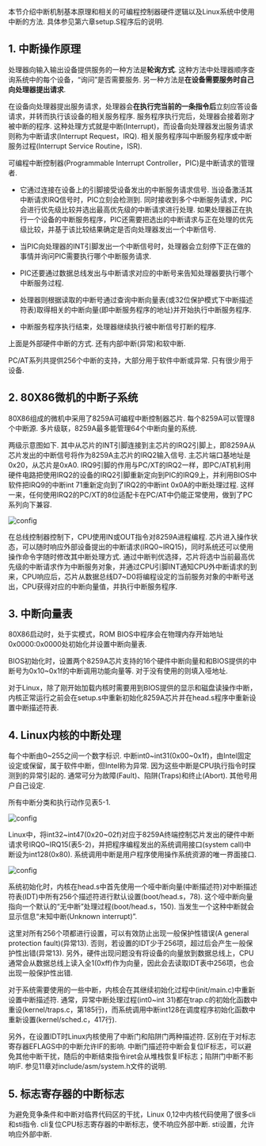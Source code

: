 本节介绍中断机制基本原理和相关的可编程控制器硬件逻辑以及Linux系统中使用中断的方法. 具体参见第六章setup.S程序后的说明. 

## 1. 中断操作原理

处理器向输入输出设备提供服务的一种方法是**轮询方式**. 这种方法中处理器顺序查询系统中的每个设备，“询问”是否需要服务. 另一种方法是**在设备需要服务时自己向处理器提出请求**. 

在设备向处理器提出服务请求，处理器会**在执行完当前的一条指令后**立刻应答设备请求，并转而执行该设备的相关服务程序. 服务程序执行完后，处理器会接着刚才被中断的程序. 这种处理方式就是中断(Interrupt)，而设备向处理器发出服务请求则称为中断请求(Interrupt Request，IRQ). 相关服务程序叫中断服务程序或中断服务过程(Interrupt Service Routine，ISR). 

可编程中断控制器(Programmable Interrupt Controller，PIC)是中断请求的管理者. 

- 它通过连接在设备上的引脚接受设备发出的中断服务请求信号. 当设备激活其中断请求IRQ信号时，PIC立刻会检测到. 同时接收到多个中断服务请求，PIC会进行优先级比较并选出最高优先级的中断请求进行处理. 如果处理器正在执行一个设备的中断服务程序，PIC还需要把选出的中断请求与正在处理的优先级比较，并基于该比较结果确定是否向处理器发出一个中断信号. 

- 当PIC向处理器的INT引脚发出一个中断信号时，处理器会立刻停下正在做的事情并询问PIC需要执行哪个中断服务请求. 

- PIC还要通过数据总线发出与中断请求对应的中断号来告知处理器要执行哪个中断服务过程. 

- 处理器则根据读取的中断号通过查询中断向量表(或32位保护模式下中断描述符表)取得相关的中断向量(即中断服务程序的地址)并开始执行中断服务程序. 

- 中断服务程序执行结束，处理器继续执行被中断信号打断的程序. 

上面是外部硬件中断的方式. 还有内部中断(异常)和软中断. 

PC/AT系列共提供256个中断的支持，大部分用于软件中断或异常. 只有很少用于设备. 

## 2. 80X86微机的中断子系统

80X86组成的微机中采用了8259A可编程中断控制器芯片. 每个8259A可以管理8个中断源. 多片级联，8259A最多能管理64个中断向量的系统. 

两级示意图如下. 其中从芯片的INT引脚连接到主芯片的IRQ2引脚上，即8259A从芯片发出的中断信号将作为8259A主芯片的IRQ2输入信号. 主芯片端口基地址是0x20，从芯片是0xA0. IRQ9引脚的作用与PC/XT的IRQ2一样，即PC/AT机利用硬件电路把使用IRQ2的设备的IRQ2引脚重新定向到PIC的IRQ9上，并利用BIOS中软件把IRQ9的中断int 71重新定向到了IRQ2的中断int 0x0A的中断处理过程. 这样一来，任何使用IRQ2的PC/XT的8位适配卡在PC/AT中仍能正常使用，做到了PC系列向下兼容. 

![config](images/17.png)

在总线控制器控制下，CPU使用IN或OUT指令对8259A进程编程. 芯片进入操作状态，可以随时响应外部设备提出的中断请求(IRQ0\~IRQ15)，同时系统还可以使用操作命令字随时修改其中断处理方式. 通过中断判优选择，芯片将选中当前最高优先级的中断请求作为中断服务对象，并通过CPU引脚INT通知CPU外中断请求的到来，CPU响应后，芯片从数据总线D7\~D0将编程设定的当前服务对象的中断号送出，CPU获得对应的中断向量值，并执行中断服务程序. 

## 3. 中断向量表

80X86启动时，处于实模式，ROM BIOS中程序会在物理内存开始地址0x0000:0x0000处初始化并设置中断向量表. 

BIOS初始化时，设置两个8259A芯片支持的16个硬件中断向量和和BIOS提供的中断号为0x10\~0x1f的中断调用功能向量等. 对于没有使用的则填入哑地址. 

对于Linux，除了刚开始加载内核时需要用到BIOS提供的显示和磁盘读操作中断，内核正常运行之前会在setup.s中重新初始化8259A芯片并在head.s程序中重新设置中断描述符表. 

## 4. Linux内核的中断处理

每个中断由0\~255之间一个数字标识. 中断int0\~int31(0x00\~0x1f)，由Intel固定设定或保留，属于软件中断，但Intel称为异常. 因为这些中断是CPU执行指令时探测到的异常引起的. 通常可分为故障(Fault)、陷阱(Traps)和终止(Abort). 其他号用户自己设定. 

所有中断分类和执行动作见表5-1. 

![config](images/18.png)

Linux中，将int32\~int47(0x20\~02f)对应于8259A终端控制芯片发出的硬件中断请求号IRQ0\~IRQ15(表5-2)，并把程序编程发出的系统调用接口(system call)中断设为int128(0x80). 系统调用中断是用户程序使用操作系统资源的唯一界面接口. 

![config](images/19.png)

系统初始化时，内核在head.s中首先使用一个哑中断向量(中断描述符)对中断描述符表(IDT)中所有256个描述符进行默认设置(boot/head.s，78). 这个哑中断向量指向一个默认的“无中断”处理过程(boot/head.s，150). 当发生一个这种中断就会显示信息“未知中断(Unknown interrupt)”. 

这里对所有256个项都进行设置，可以有效防止出现一般保护性错误(A general protection fault)(异常13). 否则，若设置的IDT少于256项，超过后会产生一般保护性出错(异常13). 另外，硬件出现问题没有将设备的向量放到数据总线上，CPU通常会从数据总线上读入全1(0xff)作为向量，因此会去读取IDT表中256项，也会出现一般保护性出错. 

对于系统需要使用的一些中断，内核会在其继续初始化过程中(init/main.c)中重新设置中断描述符. 通常，异常中断处理过程(int0\~int 31)都在trap.c的初始化函数中重设(kernel/traps.c，第185行)，而系统调用中断int128在调度程序初始化函数中重新设置(kernel/sched.c，417行). 

另外，在设置IDT时Linux内核使用了中断门和陷阱门两种描述符. 区别在于对标志寄存器EFLAGS中的中断允许IF的影响. 中断门描述符中断会复位IF标志，可以避免其他中断干扰，随后的中断结束指令iret会从堆栈恢复IF标志；陷阱门中断不影响IF. 参见11章对include/asm/system.h文件的说明. 

## 5. 标志寄存器的中断标志

为避免竞争条件和中断对临界代码区的干扰，Linux 0,12中内核代码使用了很多cli和sti指令. cli复位CPU标志寄存器的中断标志，使不响应外部中断. sti设置，允许响应外部中断. 